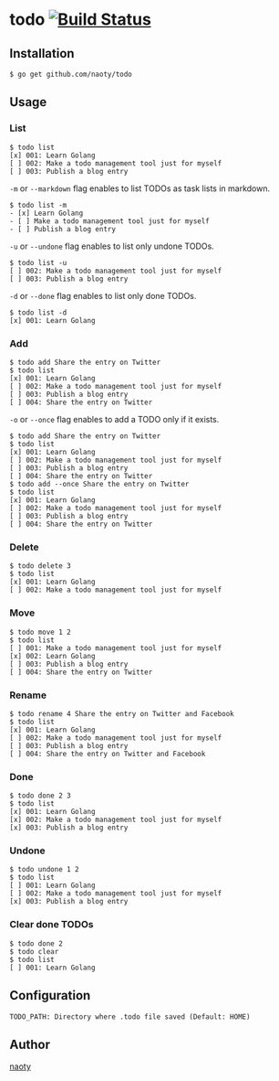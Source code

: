 # todo [![Build Status](https://travis-ci.org/naoty/todo.svg?branch=master)](https://travis-ci.org/naoty/todo)

## Installation

```
$ go get github.com/naoty/todo
```

## Usage

### List

```
$ todo list
[x] 001: Learn Golang
[ ] 002: Make a todo management tool just for myself
[ ] 003: Publish a blog entry
```

`-m` or `--markdown` flag enables to list TODOs as task lists in markdown.

```
$ todo list -m
- [x] Learn Golang
- [ ] Make a todo management tool just for myself
- [ ] Publish a blog entry
```

`-u` or `--undone` flag enables to list only undone TODOs.

```
$ todo list -u
[ ] 002: Make a todo management tool just for myself
[ ] 003: Publish a blog entry
```

`-d` or `--done` flag enables to list only done TODOs.

```
$ todo list -d
[x] 001: Learn Golang
```

### Add

```
$ todo add Share the entry on Twitter
$ todo list
[x] 001: Learn Golang
[ ] 002: Make a todo management tool just for myself
[ ] 003: Publish a blog entry
[ ] 004: Share the entry on Twitter
```

`-o` or `--once` flag enables to add a TODO only if it exists.

```
$ todo add Share the entry on Twitter
$ todo list
[x] 001: Learn Golang
[ ] 002: Make a todo management tool just for myself
[ ] 003: Publish a blog entry
[ ] 004: Share the entry on Twitter
$ todo add --once Share the entry on Twitter
$ todo list
[x] 001: Learn Golang
[ ] 002: Make a todo management tool just for myself
[ ] 003: Publish a blog entry
[ ] 004: Share the entry on Twitter
```

### Delete

```
$ todo delete 3
$ todo list
[x] 001: Learn Golang
[ ] 002: Make a todo management tool just for myself
```

### Move

```
$ todo move 1 2
$ todo list
[ ] 001: Make a todo management tool just for myself
[x] 002: Learn Golang
[ ] 003: Publish a blog entry
[ ] 004: Share the entry on Twitter
```

### Rename

```
$ todo rename 4 Share the entry on Twitter and Facebook
$ todo list
[x] 001: Learn Golang
[ ] 002: Make a todo management tool just for myself
[ ] 003: Publish a blog entry
[ ] 004: Share the entry on Twitter and Facebook
```

### Done

```
$ todo done 2 3
$ todo list
[x] 001: Learn Golang
[x] 002: Make a todo management tool just for myself
[x] 003: Publish a blog entry
```

### Undone

```
$ todo undone 1 2
$ todo list
[ ] 001: Learn Golang
[ ] 002: Make a todo management tool just for myself
[x] 003: Publish a blog entry
```

### Clear done TODOs

```
$ todo done 2
$ todo clear
$ todo list
[ ] 001: Learn Golang
```

## Configuration

```
TODO_PATH: Directory where .todo file saved (Default: HOME)
```

## Author

[naoty](https://github.com/naoty)

